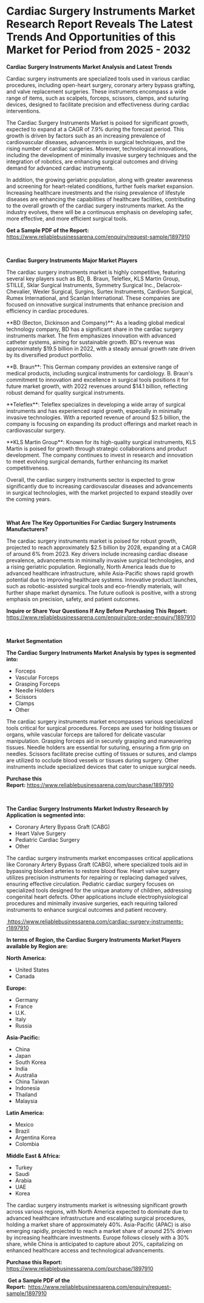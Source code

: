 <p><h1>Cardiac Surgery Instruments Market Research Report Reveals The Latest Trends And Opportunities of this Market for Period from 2025 - 2032</h1></p><p><strong>Cardiac Surgery Instruments Market Analysis and Latest Trends</strong></p>
<p><p>Cardiac surgery instruments are specialized tools used in various cardiac procedures, including open-heart surgery, coronary artery bypass grafting, and valve replacement surgeries. These instruments encompass a wide range of items, such as scalpels, forceps, scissors, clamps, and suturing devices, designed to facilitate precision and effectiveness during cardiac interventions.</p><p>The Cardiac Surgery Instruments Market is poised for significant growth, expected to expand at a CAGR of 7.9% during the forecast period. This growth is driven by factors such as an increasing prevalence of cardiovascular diseases, advancements in surgical techniques, and the rising number of cardiac surgeries. Moreover, technological innovations, including the development of minimally invasive surgery techniques and the integration of robotics, are enhancing surgical outcomes and driving demand for advanced cardiac instruments.</p><p>In addition, the growing geriatric population, along with greater awareness and screening for heart-related conditions, further fuels market expansion. Increasing healthcare investments and the rising prevalence of lifestyle diseases are enhancing the capabilities of healthcare facilities, contributing to the overall growth of the cardiac surgery instruments market. As the industry evolves, there will be a continuous emphasis on developing safer, more effective, and more efficient surgical tools.</p></p>
<p><strong>Get a Sample PDF of the Report:&nbsp;</strong> <a href="https://www.reliablebusinessarena.com/enquiry/request-sample/1897910?utm_campaign=3042&utm_medium=2&utm_source=Github&utm_content=ia&utm_term=13042025&utm_id=cardiac-surgery-instruments">https://www.reliablebusinessarena.com/enquiry/request-sample/1897910</a></p>
<p>&nbsp;</p>
<p><strong>Cardiac Surgery Instruments Major Market Players</strong></p>
<p><p>The cardiac surgery instruments market is highly competitive, featuring several key players such as BD, B. Braun, Teleflex, KLS Martin Group, STILLE, Sklar Surgical Instruments, Symmetry Surgical Inc., Delacroix-Chevalier, Wexler Surgical, Surgins, Surtex Instruments, Cardivon Surgical, Rumex International, and Scanlan International. These companies are focused on innovative surgical instruments that enhance precision and efficiency in cardiac procedures.</p><p>**BD (Becton, Dickinson and Company)**: As a leading global medical technology company, BD has a significant share in the cardiac surgery instruments market. The firm emphasizes innovation with advanced catheter systems, aiming for sustainable growth. BD's revenue was approximately $19.5 billion in 2022, with a steady annual growth rate driven by its diversified product portfolio.</p><p>**B. Braun**: This German company provides an extensive range of medical products, including surgical instruments for cardiology. B. Braun's commitment to innovation and excellence in surgical tools positions it for future market growth, with 2022 revenues around $14.1 billion, reflecting robust demand for quality surgical instruments.</p><p>**Teleflex**: Teleflex specializes in developing a wide array of surgical instruments and has experienced rapid growth, especially in minimally invasive technologies. With a reported revenue of around $2.5 billion, the company is focusing on expanding its product offerings and market reach in cardiovascular surgery.</p><p>**KLS Martin Group**: Known for its high-quality surgical instruments, KLS Martin is poised for growth through strategic collaborations and product development. The company continues to invest in research and innovation to meet evolving surgical demands, further enhancing its market competitiveness.</p><p>Overall, the cardiac surgery instruments sector is expected to grow significantly due to increasing cardiovascular diseases and advancements in surgical technologies, with the market projected to expand steadily over the coming years.</p></p>
<p>&nbsp;</p>
<p><strong>What Are The Key Opportunities For Cardiac Surgery Instruments Manufacturers?</strong></p>
<p><p>The cardiac surgery instruments market is poised for robust growth, projected to reach approximately $2.5 billion by 2028, expanding at a CAGR of around 6% from 2023. Key drivers include increasing cardiac disease prevalence, advancements in minimally invasive surgical technologies, and a rising geriatric population. Regionally, North America leads due to advanced healthcare infrastructure, while Asia-Pacific shows rapid growth potential due to improving healthcare systems. Innovative product launches, such as robotic-assisted surgical tools and eco-friendly materials, will further shape market dynamics. The future outlook is positive, with a strong emphasis on precision, safety, and patient outcomes.</p></p>
<p><strong>Inquire or Share Your Questions If Any Before Purchasing This Report:</strong> <a href="https://www.reliablebusinessarena.com/enquiry/pre-order-enquiry/1897910?utm_campaign=3042&utm_medium=2&utm_source=Github&utm_content=ia&utm_term=13042025&utm_id=cardiac-surgery-instruments">https://www.reliablebusinessarena.com/enquiry/pre-order-enquiry/1897910</a></p>
<p>&nbsp;</p>
<p><strong>Market Segmentation</strong></p>
<p><strong>The Cardiac Surgery Instruments Market Analysis by types is segmented into:</strong></p>
<p><ul><li>Forceps</li><li>Vascular Forceps</li><li>Grasping Forceps</li><li>Needle Holders</li><li>Scissors</li><li>Clamps</li><li>Other</li></ul></p>
<p><p>The cardiac surgery instruments market encompasses various specialized tools critical for surgical procedures. Forceps are used for holding tissues or organs, while vascular forceps are tailored for delicate vascular manipulation. Grasping forceps aid in securely grasping and maneuvering tissues. Needle holders are essential for suturing, ensuring a firm grip on needles. Scissors facilitate precise cutting of tissues or sutures, and clamps are utilized to occlude blood vessels or tissues during surgery. Other instruments include specialized devices that cater to unique surgical needs.</p></p>
<p><strong>Purchase this Report:&nbsp;</strong><a href="https://www.reliablebusinessarena.com/purchase/1897910?utm_campaign=3042&utm_medium=2&utm_source=Github&utm_content=ia&utm_term=13042025&utm_id=cardiac-surgery-instruments">https://www.reliablebusinessarena.com/purchase/1897910</a></p>
<p>&nbsp;</p>
<p><strong>The Cardiac Surgery Instruments Market Industry Research by Application is segmented into:</strong></p>
<p><ul><li>Coronary Artery Bypass Graft (CABG)</li><li>Heart Valve Surgery</li><li>Pediatric Cardiac Surgery</li><li>Other</li></ul></p>
<p><p>The cardiac surgery instruments market encompasses critical applications like Coronary Artery Bypass Graft (CABG), where specialized tools aid in bypassing blocked arteries to restore blood flow. Heart valve surgery utilizes precision instruments for repairing or replacing damaged valves, ensuring effective circulation. Pediatric cardiac surgery focuses on specialized tools designed for the unique anatomy of children, addressing congenital heart defects. Other applications include electrophysiological procedures and minimally invasive surgeries, each requiring tailored instruments to enhance surgical outcomes and patient recovery.</p></p>
<p><a href="https://www.reliablebusinessarena.com/cardiac-surgery-instruments-r1897910?utm_campaign=3042&utm_medium=2&utm_source=Github&utm_content=ia&utm_term=13042025&utm_id=cardiac-surgery-instruments">&nbsp;https://www.reliablebusinessarena.com/cardiac-surgery-instruments-r1897910</a></p>
<p><strong>In terms of Region, the Cardiac Surgery Instruments Market Players available by Region are:</strong></p>
<p>
    <p> <strong> North America: </strong>
        <ul>
            <li>United States</li>
            <li>Canada</li>
        </ul>
        </p> 
    <p> <strong> Europe: </strong>
        <ul>
            <li>Germany</li>
            <li>France</li>
            <li>U.K.</li>
            <li>Italy</li>
            <li>Russia</li>
        </ul>
        </p> 
    <p> <strong> Asia-Pacific: </strong>
        <ul>
            <li>China</li>
            <li>Japan</li>
            <li>South Korea</li>
            <li>India</li>
            <li>Australia</li>
            <li>China Taiwan</li>
            <li>Indonesia</li>
            <li>Thailand</li>
            <li>Malaysia</li>
        </ul>
        </p> 
    <p> <strong> Latin America: </strong>
        <ul>
            <li>Mexico</li>
            <li>Brazil</li>
            <li>Argentina Korea</li>
            <li>Colombia</li>
        </ul>
        </p> 
    <p> <strong> Middle East & Africa: </strong>
        <ul>
            <li>Turkey</li>
            <li>Saudi</li>
            <li>Arabia</li>
            <li>UAE</li>
            <li>Korea</li>
        </ul>
    </p>
    </p>
<p><p>The cardiac surgery instruments market is witnessing significant growth across various regions, with North America expected to dominate due to advanced healthcare infrastructure and escalating surgical procedures, holding a market share of approximately 40%. Asia-Pacific (APAC) is also emerging rapidly, projected to reach a market share of around 25% driven by increasing healthcare investments. Europe follows closely with a 30% share, while China is anticipated to capture about 20%, capitalizing on enhanced healthcare access and technological advancements.</p></p>
<p><strong>Purchase this Report: </strong><a href="https://www.reliablebusinessarena.com/purchase/1897910?utm_campaign=3042&utm_medium=2&utm_source=Github&utm_content=ia&utm_term=13042025&utm_id=cardiac-surgery-instruments">https://www.reliablebusinessarena.com/purchase/1897910</a></p>
<p>&nbsp;<strong>Get a Sample PDF of the Report:&nbsp;&nbsp;</strong><a href="https://www.reliablebusinessarena.com/enquiry/request-sample/1897910?utm_campaign=3042&utm_medium=2&utm_source=Github&utm_content=ia&utm_term=13042025&utm_id=cardiac-surgery-instruments">https://www.reliablebusinessarena.com/enquiry/request-sample/1897910</a></p>
<p><strong></strong></p>
<p><p></p><p></p><p></p></p>